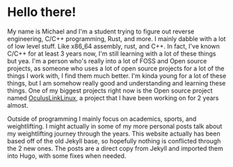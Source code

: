 # Hello there! 

My name is Michael and I'm a student trying to figure out reverse engineering, C/C++ programming, Rust, and more. I mainly dabble with a lot of low level stuff.
Like x86_64 assembly, rust, and C++. In fact, I've known C/C++ for at least 3 years now, I'm still learning with a lot of these things but yea. I'm a person
who's really into a lot of FOSS and Open source projects, as someone who uses a lot of open source projects for a lot of the things I work with, I find them
much better. I'm kinda young for a lot of these things, but I am somehow really good and understanding and learning these things. One of my biggest projects right now is the Open source project named [OculusLinkLinux](https://github.com/MilkJug1/OculusLinkLinux), a project that I have  been working on for 2 years almost.

Outside of programming I mainly focus on academics, sports, and weightlifting. I might actually in some of my more personal posts talk about my weightlifting journey through the years. This website actually has been based off of the old Jekyll base, so hopefully nothing is conflicted through the 2 new ones. The posts are a direct copy from Jekyll and imported them into Hugo, with some fixes when needed.
